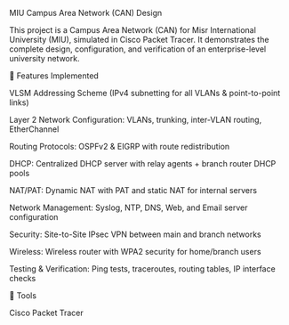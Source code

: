 MIU Campus Area Network (CAN) Design

This project is a Campus Area Network (CAN) for Misr International University (MIU), simulated in Cisco Packet Tracer.
It demonstrates the complete design, configuration, and verification of an enterprise-level university network.

🔹 Features Implemented

VLSM Addressing Scheme (IPv4 subnetting for all VLANs & point-to-point links)

Layer 2 Network Configuration: VLANs, trunking, inter-VLAN routing, EtherChannel

Routing Protocols: OSPFv2 & EIGRP with route redistribution

DHCP: Centralized DHCP server with relay agents + branch router DHCP pools

NAT/PAT: Dynamic NAT with PAT and static NAT for internal servers

Network Management: Syslog, NTP, DNS, Web, and Email server configuration

Security: Site-to-Site IPsec VPN between main and branch networks

Wireless: Wireless router with WPA2 security for home/branch users

Testing & Verification: Ping tests, traceroutes, routing tables, IP interface checks

🔹 Tools

Cisco Packet Tracer
